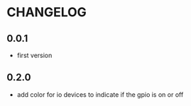 # CHANGELOG

## 0.0.1
 - first version

## 0.2.0
 - add color for io devices to indicate if the gpio
   is on or off
